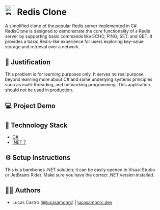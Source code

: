 # <img src="https://cdn4.iconfinder.com/data/icons/redis-2/1451/Untitled-2-512.png" alt="Redis icon" width=32 /> Redis Clone

A simplified clone of the popular Redis server implemented in C#. RedisClone is designed to demonstrate the core functionality of a Redis server by supporting basic commands like ECHO, PING, SET, and GET. It provides a basic Redis-like experience for users exploring key-value storage and retrieval over a network.

## 🎯 Justification

This problem is for learning purposes only. It serves no real purpose beyond learning more about C# and some underlying systems principles such as multi-threading, and networking programming. This application should not be used in production.

## 💻 Project Demo   



## 🚀 Technology Stack

- [C#](https://learn.microsoft.com/en-us/dotnet/csharp/)
- [.NET 7](https://learn.microsoft.com/en-us/dotnet/core/whats-new/dotnet-7)

## ⚙️ Setup Instructions
 
This is a barebones .NET solution; it can be easily opened in Visual Studio or JetBrains Rider. Make sure you have the correct .NET version installed.

## 🧑‍💻 Authors

- Lucas Castro ([@lucasamonrc](https://github.com/lucasamonrc)) | [lucasamonrc.dev](https://lucasamonrc.dev) 

